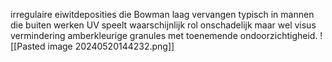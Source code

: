 irregulaire eiwitdeposities die Bowman laag vervangen
typisch in mannen die buiten werken
UV speelt waarschijnlijk rol
onschadelijk maar wel visus vermindering
amberkleurige granules met toenemende ondoorzichtigheid.
![[Pasted image 20240520144232.png]]